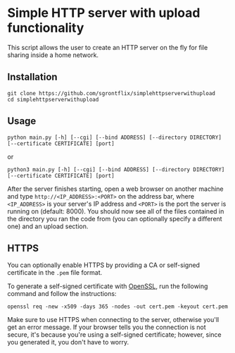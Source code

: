 # Simple HTTP server with upload functionality

This script allows the user to create an HTTP server on the fly for file sharing inside a home network.

## Installation

```
git clone https://github.com/sgrontflix/simplehttpserverwithupload
cd simplehttpserverwithupload
```

## Usage

`python main.py [-h] [--cgi] [--bind ADDRESS] [--directory DIRECTORY] [--certificate CERTIFICATE] [port]`

or

`python3 main.py [-h] [--cgi] [--bind ADDRESS] [--directory DIRECTORY] [--certificate CERTIFICATE] [port]`

After the server finishes starting, open a web browser on another machine and type `http://<IP_ADDRESS>:<PORT>` on the address bar, where `<IP_ADDRESS>` is your server's IP address and `<PORT>` is the port the server is running on (default: 8000). 
You should now see all of the files contained in the directory you ran the code from (you can optionally specify a different one) and an upload section.

## HTTPS

You can optionally enable HTTPS by providing a CA or self-signed certificate in the `.pem` file format.

To generate a self-signed certificate with [OpenSSL](https://www.openssl.org/), run the following command and follow the instructions:

`openssl req -new -x509 -days 365 -nodes -out cert.pem -keyout cert.pem`

Make sure to use HTTPS when connecting to the server, otherwise you'll get an error message. If your browser tells you the connection is not secure, it's because you're using a self-signed certificate; however, since you generated it, you don't have to worry.
